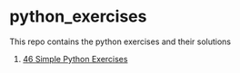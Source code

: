 # python_exercises

This repo contains the python exercises and their solutions

1. [46 Simple Python Exercises](http://www.ling.gu.se/~lager/python_exercises.html)
